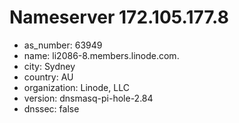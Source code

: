 # Nameserver 172.105.177.8

* as_number: 63949
* name: li2086-8.members.linode.com.
* city: Sydney
* country: AU
* organization: Linode, LLC
* version: dnsmasq-pi-hole-2.84
* dnssec: false
